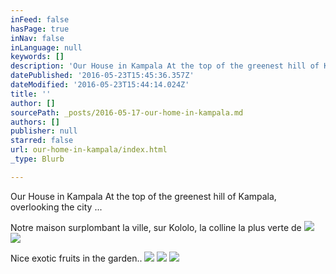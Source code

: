 ```yaml
---
inFeed: false
hasPage: true
inNav: false
inLanguage: null
keywords: []
description: 'Our House in Kampala At the top of the greenest hill of Kampala, overlooking the city ...'
datePublished: '2016-05-23T15:45:36.357Z'
dateModified: '2016-05-23T15:44:14.024Z'
title: ''
author: []
sourcePath: _posts/2016-05-17-our-home-in-kampala.md
authors: []
publisher: null
starred: false
url: our-home-in-kampala/index.html
_type: Blurb

---
```

Our House in Kampala At the top of the greenest hill of Kampala, overlooking the city ...

Notre maison surplombant la ville, sur Kololo, la colline la plus verte de ![](https://the-grid-user-content.s3-us-west-2.amazonaws.com/2c90fd7c-6a78-4c90-a9d8-c00ffba8c59f.jpg)
![](https://the-grid-user-content.s3-us-west-2.amazonaws.com/5a4b7762-9949-44c8-98e5-4dad05cde992.jpg)

Nice exotic fruits in the garden..
![](https://the-grid-user-content.s3-us-west-2.amazonaws.com/11b881f9-31b6-47a1-a0a6-638dfd43676d.jpg)
![](https://the-grid-user-content.s3-us-west-2.amazonaws.com/04781002-14ee-4c9e-bbdc-250e4475e2a3.jpg)
![](https://the-grid-user-content.s3-us-west-2.amazonaws.com/1703e4d9-670c-4078-b779-e0bdf4af8d74.jpg)